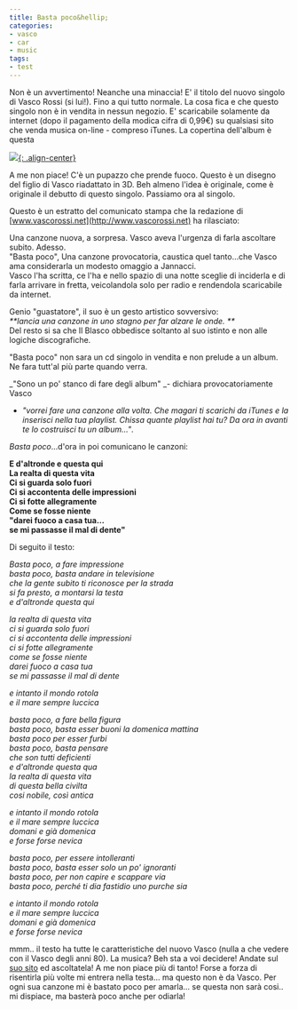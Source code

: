 ```yaml
---
title: Basta poco&hellip;
categories:
- vasco
- car
- music
tags:
- test
---
```

Non è un avvertimento! Neanche una minaccia! E' il titolo del nuovo singolo di
Vasco Rossi (si lui!). Fino a qui tutto normale. La cosa fica e che questo
singolo non è in vendita in nessun negozio. E' scaricabile solamente da
internet (dopo il pagamento della modica cifra di 0,99€) su qualsiasi sito che
venda musica on-line - compreso iTunes. La copertina dell'album è questa

[![]({{site.url}}/images/1912007211830.jpg){: .align-center}]({{site.url}}/images/1912007211830.jpg)

A me non piace! C'è un pupazzo che prende fuoco. Questo è un disegno del
figlio di Vasco riadattato in 3D. Beh almeno l'idea è originale, come è
originale il debutto di questo singolo. Passiamo ora al singolo.  
  
Questo è un estratto del comunicato stampa che la redazione di
[www.vascorossi.net](http://www.vascorossi.net) ha rilasciato:  

Una canzone nuova, a sorpresa. Vasco aveva l'urgenza di farla ascoltare
subito. Adesso.    
"Basta poco", Una canzone provocatoria, caustica quel tanto…che Vasco ama
considerarla un modesto omaggio a Jannacci.  
Vasco l'ha scritta, ce l'ha e nello spazio di una notte sceglie di inciderla e
di farla arrivare in fretta, veicolandola solo per radio e rendendola
scaricabile da internet.

Genio "guastatore", il suo è un gesto artistico sovversivo:    
_**lancia una canzone in uno stagno per far alzare le onde. **_    
Del resto si sa che Il Blasco obbedisce soltanto al suo istinto e non alle
logiche discografiche.  
  
"Basta poco" non sara un cd singolo in vendita e non prelude a un album. Ne
fara tutt'al più parte quando verra.  
  
_"Sono un po' stanco di fare degli album" _- dichiara provocatoriamente Vasco
- _"vorrei fare una canzone alla volta. Che magari ti scarichi da iTunes e la
inserisci nella tua playlist. Chissa quante playlist hai tu? Da ora in avanti
te lo costruisci tu un album…"_.  
  
_Basta poco_...d'ora in poi comunicano le canzoni:  
  
__E d'altronde e questa qui  
La realta di questa vita  
Ci si guarda solo fuori  
Ci si accontenta delle impressioni  
Ci si fotte allegramente  
Come se fosse niente  
"darei fuoco a casa tua…  
se mi passasse il mal di dente"__  

Di seguito il testo:  
  
_Basta poco, a fare impressione  
basta poco, basta andare in televisione  
che la gente subito ti riconosce per la strada  
si fa presto, a montarsi la testa  
e d'altronde questa qui_    
  
_la realta di questa vita  
ci si guarda solo fuori  
ci si accontenta delle impressioni  
ci si fotte allegramente  
come se fosse niente  
darei fuoco a casa tua  
se mi passasse il mal di dente_  
  
_e intanto il mondo rotola  
e il mare sempre luccica_  
  
_basta poco, a fare bella figura  
basta poco, basta esser buoni la domenica mattina  
basta poco per esser furbi  
basta poco, basta pensare  
che son tutti deficienti  
e d'altronde questa qua  
la realta di questa vita  
di questa bella civilta  
cosi nobile, così antica_  
  
_e intanto il mondo rotola  
e il mare sempre luccica  
domani e già domenica  
e forse forse nevica_  
  
_basta poco, per essere intolleranti  
basta poco, basta esser solo un po' ignoranti  
basta poco, per non capire e scappare via  
basta poco, perché ti dia fastidio uno purche sia_  
  
_e intanto il mondo rotola    
e il mare sempre luccica  
domani e già domenica  
e forse forse nevica_

mmm.. il testo ha tutte le caratteristiche del nuovo Vasco (nulla a che vedere
con il Vasco degli anni 80). La musica? Beh sta a voi decidere! Andate sul
[suo sito](http://www.vascorossi.net) ed ascoltatela! A me non piace più di
tanto! Forse a forza di risentirla più volte mi entrera nella testa... ma
questo non è da Vasco. Per ogni sua canzone mi è bastato poco per amarla... se
questa non sarà cosi.. mi dispiace, ma basterà poco anche per odiarla!